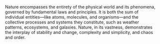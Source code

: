 
Nature encompasses the entirety of the physical world and its phenomena, governed by fundamental laws and principles. It is both the sum of individual entities—like atoms, molecules, and organisms—and the collective processes and systems they constitute, such as weather patterns, ecosystems, and galaxies. Nature, in its vastness, demonstrates the interplay of stability and change, complexity and simplicity, and chaos and order.


